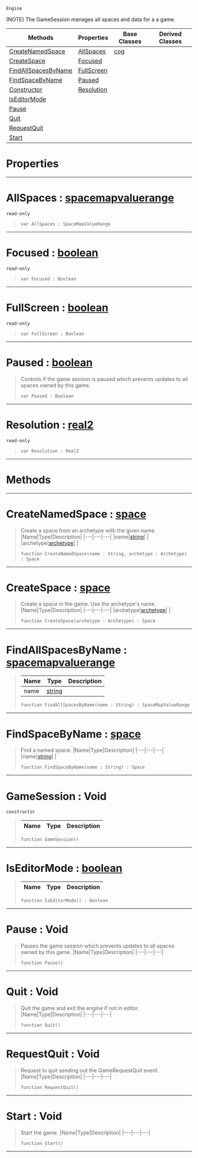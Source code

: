  `Engine`

(NOTE) The GameSession manages all spaces and data for a a game.

|Methods|Properties|Base Classes|Derived Classes|
|---|---|---|---|
|[ CreateNamedSpace](https://github.com/PlasmaEngine/PlasmaDocs/blob/master/code_reference/class_reference/gamesession.markdown#createnamedspace-plasma-en)|[ AllSpaces](https://github.com/PlasmaEngine/PlasmaDocs/blob/master/code_reference/class_reference/gamesession.markdown#allspaces-plasma-engine-do)|[cog](https://github.com/PlasmaEngine/PlasmaDocs/blob/master/code_reference/class_reference/cog.markdown)| |
|[ CreateSpace](https://github.com/PlasmaEngine/PlasmaDocs/blob/master/code_reference/class_reference/gamesession.markdown#createspace-plasma-engine)|[ Focused](https://github.com/PlasmaEngine/PlasmaDocs/blob/master/code_reference/class_reference/gamesession.markdown#focused-plasma-engine-docu)| | |
|[ FindAllSpacesByName](https://github.com/PlasmaEngine/PlasmaDocs/blob/master/code_reference/class_reference/gamesession.markdown#findallspacesbyname-plasma)|[ FullScreen](https://github.com/PlasmaEngine/PlasmaDocs/blob/master/code_reference/class_reference/gamesession.markdown#fullscreen-plasma-engine-d)| | |
|[ FindSpaceByName](https://github.com/PlasmaEngine/PlasmaDocs/blob/master/code_reference/class_reference/gamesession.markdown#findspacebyname-plasma-eng)|[ Paused](https://github.com/PlasmaEngine/PlasmaDocs/blob/master/code_reference/class_reference/gamesession.markdown#paused-plasma-engine-docum)| | |
|[ Constructor](https://github.com/PlasmaEngine/PlasmaDocs/blob/master/code_reference/class_reference/gamesession.markdown#gamesession-void)|[ Resolution](https://github.com/PlasmaEngine/PlasmaDocs/blob/master/code_reference/class_reference/gamesession.markdown#resolution-plasma-engine-d)| | |
|[ IsEditorMode](https://github.com/PlasmaEngine/PlasmaDocs/blob/master/code_reference/class_reference/gamesession.markdown#iseditormode-plasma-engine)| | | |
|[ Pause](https://github.com/PlasmaEngine/PlasmaDocs/blob/master/code_reference/class_reference/gamesession.markdown#pause-void)| | | |
|[ Quit](https://github.com/PlasmaEngine/PlasmaDocs/blob/master/code_reference/class_reference/gamesession.markdown#quit-void)| | | |
|[ RequestQuit](https://github.com/PlasmaEngine/PlasmaDocs/blob/master/code_reference/class_reference/gamesession.markdown#requestquit-void)| | | |
|[ Start](https://github.com/PlasmaEngine/PlasmaDocs/blob/master/code_reference/class_reference/gamesession.markdown#start-void)| | | |


 #  Properties


---  
 #  AllSpaces : [spacemapvaluerange](https://github.com/PlasmaEngine/PlasmaDocs/blob/master/code_reference/class_reference/spacemapvaluerange.markdown)

 `read-only`

> 
> ``` lang=cpp, name=Lightning
> var AllSpaces : SpaceMapValueRange


---  
 #  Focused : [boolean](https://github.com/PlasmaEngine/PlasmaDocs/blob/master/code_reference/lightning_base_types/boolean.markdown)

 `read-only`

> 
> ``` lang=cpp, name=Lightning
> var Focused : Boolean


---  
 #  FullScreen : [boolean](https://github.com/PlasmaEngine/PlasmaDocs/blob/master/code_reference/lightning_base_types/boolean.markdown)

 `read-only`

> 
> ``` lang=cpp, name=Lightning
> var FullScreen : Boolean


---  
 #  Paused : [boolean](https://github.com/PlasmaEngine/PlasmaDocs/blob/master/code_reference/lightning_base_types/boolean.markdown)

> Controls if the game session is paused which prevents updates to all spaces owned by this game.
> ``` lang=cpp, name=Lightning
> var Paused : Boolean


---  
 #  Resolution : [real2](https://github.com/PlasmaEngine/PlasmaDocs/blob/master/code_reference/lightning_base_types/real2.markdown)

 `read-only`

> 
> ``` lang=cpp, name=Lightning
> var Resolution : Real2


---  
 #  Methods


---  
 #  CreateNamedSpace : [space](https://github.com/PlasmaEngine/PlasmaDocs/blob/master/code_reference/class_reference/space.markdown)

> Create a space from an archetype with the given name.
> |Name|Type|Description|
> |---|---|---|
> |name|[string](https://github.com/PlasmaEngine/PlasmaDocs/blob/master/code_reference/lightning_base_types/string.markdown)| |
> |archetype|[archetype](https://github.com/PlasmaEngine/PlasmaDocs/blob/master/code_reference/class_reference/archetype.markdown)| |
> ``` lang=cpp, name=Lightning
> function CreateNamedSpace(name : String, archetype : Archetype) : Space
> ``` 


---  
 #  CreateSpace : [space](https://github.com/PlasmaEngine/PlasmaDocs/blob/master/code_reference/class_reference/space.markdown)

> Create a space in the game. Use the archetype's name.
> |Name|Type|Description|
> |---|---|---|
> |archetype|[archetype](https://github.com/PlasmaEngine/PlasmaDocs/blob/master/code_reference/class_reference/archetype.markdown)| |
> ``` lang=cpp, name=Lightning
> function CreateSpace(archetype : Archetype) : Space
> ``` 


---  
 #  FindAllSpacesByName : [spacemapvaluerange](https://github.com/PlasmaEngine/PlasmaDocs/blob/master/code_reference/class_reference/spacemapvaluerange.markdown)

> 
> |Name|Type|Description|
> |---|---|---|
> |name|[string](https://github.com/PlasmaEngine/PlasmaDocs/blob/master/code_reference/lightning_base_types/string.markdown)| |
> ``` lang=cpp, name=Lightning
> function FindAllSpacesByName(name : String) : SpaceMapValueRange
> ``` 


---  
 #  FindSpaceByName : [space](https://github.com/PlasmaEngine/PlasmaDocs/blob/master/code_reference/class_reference/space.markdown)

> Find a named space.
> |Name|Type|Description|
> |---|---|---|
> |name|[string](https://github.com/PlasmaEngine/PlasmaDocs/blob/master/code_reference/lightning_base_types/string.markdown)| |
> ``` lang=cpp, name=Lightning
> function FindSpaceByName(name : String) : Space
> ``` 


---  
 #  GameSession : Void

 `constructor`

> 
> |Name|Type|Description|
> |---|---|---|
> ``` lang=cpp, name=Lightning
> function GameSession()
> ``` 


---  
 #  IsEditorMode : [boolean](https://github.com/PlasmaEngine/PlasmaDocs/blob/master/code_reference/lightning_base_types/boolean.markdown)

> 
> |Name|Type|Description|
> |---|---|---|
> ``` lang=cpp, name=Lightning
> function IsEditorMode() : Boolean
> ``` 


---  
 #  Pause : Void

> Pauses the game session which prevents updates to all spaces owned by this game.
> |Name|Type|Description|
> |---|---|---|
> ``` lang=cpp, name=Lightning
> function Pause()
> ``` 


---  
 #  Quit : Void

> Quit the game and exit the engine if not in editor.
> |Name|Type|Description|
> |---|---|---|
> ``` lang=cpp, name=Lightning
> function Quit()
> ``` 


---  
 #  RequestQuit : Void

> Request to quit sending out the GameRequestQuit event.
> |Name|Type|Description|
> |---|---|---|
> ``` lang=cpp, name=Lightning
> function RequestQuit()
> ``` 


---  
 #  Start : Void

> Start the game.
> |Name|Type|Description|
> |---|---|---|
> ``` lang=cpp, name=Lightning
> function Start()
> ``` 


---  
 

 